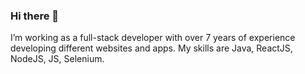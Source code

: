 ### Hi there 👋

I’m working as a full-stack developer with over 7 years of experience developing different websites and apps. My skills are Java, ReactJS, NodeJS, JS, Selenium.
